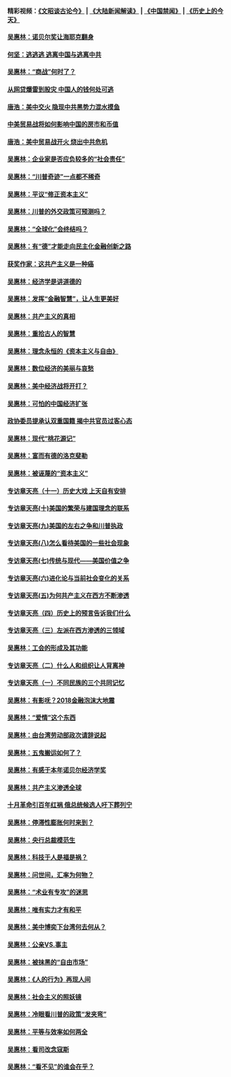 #### 精彩视频：[《文昭谈古论今》](https://github.com/gfw-breaker/wenzhao/blob/master/README.md?t=01150030) | [《大陆新闻解读》](https://github.com/gfw-breaker/ntdtv-comedy/blob/master/README.md?t=01150030) | [《中国禁闻》](https://github.com/gfw-breaker/ntdtv-news/blob/master/README.md?t=01150030) | [《历史上的今天》](https://github.com/gfw-breaker/today-in-history/blob/master/README.md?t=01150030) 

#### [吴惠林：诺贝尔奖让海耶克翻身](../pages/nsc423/n10890049.md?t=01150030) 

#### [何坚：逃逃逃 逃离中国与逃离中共](../pages/nsc423/n10592891.md?t=01150030) 

#### [吴惠林：“商战”何时了？](../pages/nsc423/n10573558.md?t=01150030) 

#### [从网贷爆雷到股灾 中国人的钱何处可逃](../pages/nsc423/n10572800.md?t=01150030) 

#### [唐浩：美中交火 隐现中共黑势力混水摸鱼](../pages/nsc423/n10544040.md?t=01150030) 

#### [中美贸易战将如何影响中国的房市和币值](../pages/nsc423/n10543697.md?t=01150030) 

#### [唐浩：美中贸易战开火 烧出中共危机](../pages/nsc423/n10540126.md?t=01150030) 

#### [吴惠林：企业家是否应负较多的“社会责任”](../pages/nsc423/n10535022.md?t=01150030) 

#### [吴惠林：“川普奇迹”一点都不稀奇](../pages/nsc423/n10512808.md?t=01150030) 

#### [吴惠林：平议“修正资本主义”](../pages/nsc423/n10495724.md?t=01150030) 

#### [吴惠林：川普的外交政策可预测吗？](../pages/nsc423/n10462387.md?t=01150030) 

#### [吴惠林：“全球化”会终结吗？](../pages/nsc423/n10452838.md?t=01150030) 

#### [吴惠林：有“德”才能走向民主化金融创新之路](../pages/nsc423/n10432292.md?t=01150030) 

#### [获奖作家：这共产主义是一种癌](../pages/nsc423/n10431541.md?t=01150030) 

#### [吴惠林：经济学是讲道德的](../pages/nsc423/n10398014.md?t=01150030) 

#### [吴惠林：发挥“金融智慧”，让人生更美好](../pages/nsc423/n10375019.md?t=01150030) 

#### [吴惠林：共产主义的真相](../pages/nsc423/n10351394.md?t=01150030) 

#### [吴惠林：重拾古人的智慧](../pages/nsc423/n10337691.md?t=01150030) 

#### [吴惠林：理念永恒的《资本主义与自由》](../pages/nsc423/n10316274.md?t=01150030) 

#### [吴惠林：数位经济的美丽与哀愁](../pages/nsc423/n10292946.md?t=01150030) 

#### [吴惠林：美中经济战将开打？](../pages/nsc423/n10258825.md?t=01150030) 

#### [吴惠林：可怕的中国经济扩张](../pages/nsc423/n10219147.md?t=01150030) 

#### [政协委员提承认双重国籍 揭中共官员过客心态](../pages/nsc423/n10208809.md?t=01150030) 

#### [吴惠林：现代“桃花源记”](../pages/nsc423/n10185234.md?t=01150030) 

#### [吴惠林：富而有德的洛克斐勒](../pages/nsc423/n10142264.md?t=01150030) 

#### [吴惠林：被诬蔑的“资本主义”](../pages/nsc423/n10124816.md?t=01150030) 

#### [专访章天亮（十一）历史大戏 上天自有安排](../pages/nsc423/n10094905.md?t=01150030) 

#### [专访章天亮(十)美国的繁荣与建国理念的联系](../pages/nsc423/n10094899.md?t=01150030) 

#### [专访章天亮(九)美国的左右之争和川普执政](../pages/nsc423/n10094889.md?t=01150030) 

#### [专访章天亮(八)怎么看待美国的一些社会现象](../pages/nsc423/n10094857.md?t=01150030) 

#### [专访章天亮(七)传统与现代——美国价值之争](../pages/nsc423/n10093140.md?t=01150030) 

#### [专访章天亮(六)进化论与当前社会变化的关系](../pages/nsc423/n10092036.md?t=01150030) 

#### [专访章天亮(五)为何共产主义在西方不断渗透](../pages/nsc423/n10083620.md?t=01150030) 

#### [专访章天亮（四）历史上的预言告诉我们什么](../pages/nsc423/n10083606.md?t=01150030) 

#### [专访章天亮（三）左派在西方渗透的三领域](../pages/nsc423/n10081115.md?t=01150030) 

#### [吴惠林：工会的形成及其功能](../pages/nsc423/n10080633.md?t=01150030) 

#### [专访章天亮（二）什么人和组织让人背离神](../pages/nsc423/n10076637.md?t=01150030) 

#### [专访章天亮（一）不同民族的三个共同记忆](../pages/nsc423/n10074188.md?t=01150030) 

#### [吴惠林：有影呒？2018金融泡沫大地震](../pages/nsc423/n10040534.md?t=01150030) 

#### [吴惠林：“爱情”这个东西](../pages/nsc423/n10019423.md?t=01150030) 

#### [吴惠林：由台湾劳动部政次请辞说起](../pages/nsc423/n9979679.md?t=01150030) 

#### [吴惠林：五鬼搬运如何了？](../pages/nsc423/n9925338.md?t=01150030) 

#### [吴惠林：有感于本年诺贝尔经济学奖](../pages/nsc423/n9871883.md?t=01150030) 

#### [吴惠林：共产主义渗透全球](../pages/nsc423/n9812748.md?t=01150030) 

#### [十月革命引百年红祸 俄总统候选人吁下葬列宁](../pages/nsc423/n9810182.md?t=01150030) 

#### [吴惠林：停滞性膨胀何时来到？](../pages/nsc423/n9764136.md?t=01150030) 

#### [吴惠林：央行总裁模范生](../pages/nsc423/n9728134.md?t=01150030) 

#### [吴惠林：科技于人是福是祸？](../pages/nsc423/n9672982.md?t=01150030) 

#### [吴惠林：问世间，汇率为何物？](../pages/nsc423/n9621788.md?t=01150030) 

#### [吴惠林：“术业有专攻”的迷思](../pages/nsc423/n9580363.md?t=01150030) 

#### [吴惠林：唯有实力才有和平](../pages/nsc423/n9529599.md?t=01150030) 

#### [吴惠林：美中博奕下台湾何去何从？](../pages/nsc423/n9483598.md?t=01150030) 

#### [吴惠林：公亲VS.事主](../pages/nsc423/n9425637.md?t=01150030) 

#### [吴惠林：被抹黑的“自由市场”](../pages/nsc423/n9351545.md?t=01150030) 

#### [吴惠林：《人的行为》再现人间](../pages/nsc423/n9296339.md?t=01150030) 

#### [吴惠林：社会主义的照妖镜](../pages/nsc423/n9243460.md?t=01150030) 

#### [吴惠林：冷眼看川普的政策“发夹弯”](../pages/nsc423/n9120684.md?t=01150030) 

#### [吴惠林：平等与效率如何两全](../pages/nsc423/n9075430.md?t=01150030) 

#### [吴惠林：看司改念寇斯](../pages/nsc423/n9024915.md?t=01150030) 

#### [吴惠林：“看不见”的谁会在乎？](../pages/nsc423/n8977488.md?t=01150030) 


